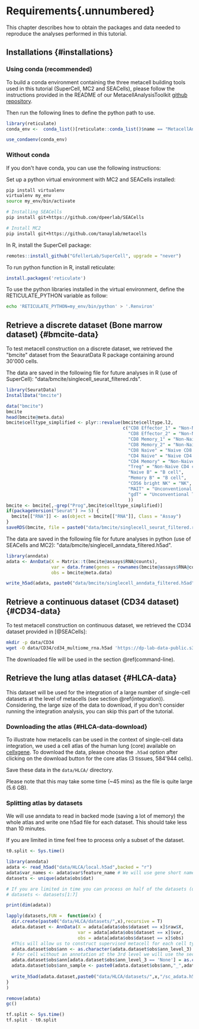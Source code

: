 # Requirements{.unnumbered}



This chapter describes how to obtain the packages and data needed to reproduce the analyses performed in this tutorial.

## Installations {#installations}

### Using conda (recommended)
To build a conda environment containing the three metacell building tools used in this tutorial (SuperCell, MC2 and SEACells), 
please follow the instructions provided in the README of our MetacellAnalysisToolkit [github repository](https://github.com/GfellerLab/MetacellToolkit).

Then run the following lines to define the python path to use.

```r
library(reticulate)
conda_env <-  conda_list()[reticulate::conda_list()$name == "MetacellAnalysisToolkit","python"]

use_condaenv(conda_env)
```

### Without conda
If you don't have conda, you can use the following instructions:

Set up a python virtual environment with MC2 and SEACells installed:


```bash
pip install virtualenv
virtualenv my_env
source my_env/bin/activate

# Installing SEACells
pip install git+https://github.com/dpeerlab/SEACells

# Install MC2
pip install git+https://github.com/tanaylab/metacells
```

In R, install the SuperCell package:

```r
remotes::install_github("GfellerLab/SuperCell", upgrade = "never")
```

To run python function in R, install reticulate:

```r
install.packages('reticulate')
```

To use the python libraries installed in the virtual environment, define the RETICULATE_PYTHON variable as follow:

```bash
echo 'RETICULATE_PYTHON=my_env/bin/python' > '.Renviron'
```

## Retrieve a discrete dataset (Bone marrow dataset) {#bmcite-data}

To test metacell construction on a discrete dataset, we retrieved the "bmcite" dataset from the SeauratData R package containing around 30'000 cells.

The data are saved in the following file for future analyses in R (use of SuperCell): "data/bmcite/singlecell_seurat_filtered.rds".


```r
library(SeuratData)
InstallData("bmcite")

data("bmcite")
bmcite
head(bmcite@meta.data)
bmcite$celltype_simplified <- plyr::revalue(bmcite$celltype.l2, 
                                            c("CD8 Effector_1" = "Non-Naive CD8 cell",
                                              "CD8 Effector_2" = "Non-Naive CD8 cell",
                                              "CD8 Memory_1" = "Non-Naive CD8 cell",
                                              "CD8 Memory_2" = "Non-Naive CD8 cell",
                                              "CD8 Naive" = "Naive CD8 cell",
                                              "CD4 Naive" = "Naive CD4 cell",
                                              "CD4 Memory" = "Non-Naive CD4 cell",
                                              "Treg" = "Non-Naive CD4 cell",
                                              "Naive B" = "B cell",
                                              "Memory B" = "B cell",
                                              "CD56 bright NK" = "NK",
                                              "MAIT" = "Unconventional T",
                                              "gdT" = "Unconventional T"
                                              ))
bmcite <- bmcite[,-grep("Prog",bmcite$celltype_simplified)]
if(packageVersion("Seurat") >= 5) {
  bmcite[["RNA"]] <- as(object = bmcite[["RNA"]], Class = "Assay")
}
saveRDS(bmcite, file = paste0("data/bmcite/singlecell_seurat_filtered.rds"))

```


The data are saved in the following file for future analyses in python (use of SEACells and MC2): "data/bmcite/singlecell_anndata_filtered.h5ad".

```r
library(anndata)
adata <- AnnData(X = Matrix::t(bmcite@assays$RNA@counts),
                 var = data.frame(genes = rownames(bmcite@assays$RNA@counts)),
                 obs = bmcite@meta.data)

write_h5ad(adata, paste0("data/bmcite/singlecell_anndata_filtered.h5ad"))

```

## Retrieve a continuous dataset (CD34 dataset) {#CD34-data}

To test metacell construction on continuous dataset, we retrieved the CD34 dataset provided in [@SEACells]:

```bash
mkdir -p data/CD34
wget -O data/CD34/cd34_multiome_rna.h5ad 'https://dp-lab-data-public.s3.amazonaws.com/SEACells-multiome/cd34_multiome_rna.h5ad' 
```

The downloaded file will be used in the section \@ref(command-line).

## Retrieve the lung atlas dataset {#HLCA-data}

This dataset will be used for the integration of a large number of single-cell datasets at the level of metacells (see section \@ref(integration)).
Considering, the large size of the data to download, if you don't consider running the integration analysis, you can skip this part of the tutorial.

### Downloading the atlas {#HLCA-data-download}

To illustrate how metacells can be used in the context of single-cell data integration,
we used a cell atlas of the human lung (core) available on [cellxgene](https://cellxgene.cziscience.com/collections/6f6d381a-7701-4781-935c-db10d30de293). 
To download the data, please choose the `.h5ad` option after clicking on the download button for the core atlas (3 tissues, 584'944 cells).

Save these data in the `data/HLCA/` directory. 

Please note that this may take some time (\~45 mins) as the file is quite large (5.6 GB).

###  Splitting atlas by datasets

We will use anndata to read in backed mode (saving a lot of memory) the whole atlas and write one h5ad file for each dataset. 
This should take less than 10 minutes.

If you are limited in time feel free to process only a subset of the dataset.


```r
t0.split <- Sys.time()

library(anndata)
adata <- read_h5ad("data/HLCA/local.h5ad",backed = "r")
adata$var_names <- adata$var$feature_name # We will use gene short name for downstream analyses
datasets <- unique(adata$obs$dat)

# If you are limited in time you can process on half of the datasets (uncomment th following line)
# datasets <- datasets[1:7]

print(dim(adata))

lapply(datasets,FUN =  function(x) {
  dir.create(paste0("data/HLCA/datasets/",x),recursive = T)
  adata.dataset <- AnnData(X = adata[adata$obs$dataset == x]$raw$X,
                           var = adata[adata$obs$dataset == x]$var,
                           obs = adata[adata$obs$dataset == x]$obs)
  #This will allow us to construct supervised metacell for each cell type in each sample later in the tutorial
  adata.dataset$obs$ann <- as.character(adata.dataset$obs$ann_level_3)
  # For cell without an annotation at the 3rd level we will use the second level of annotation
  adata.dataset$obs$ann[adata.dataset$obs$ann_level_3 == 'None'] = as.character(adata.dataset$obs$ann_level_2[adata.dataset$obs$ann_level_3 == 'None'])
  adata.dataset$obs$ann_sample <- paste0(adata.dataset$obs$ann,"_",adata.dataset$obs$sample)
  
  write_h5ad(adata.dataset,paste0("data/HLCA/datasets/",x,"/sc_adata.h5ad"))
}
)

remove(adata)
gc()

tf.split <- Sys.time()
tf.split - t0.split
```


